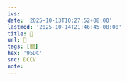 ```yaml
---
ivs:
date: '2025-10-13T10:27:52+08:00'
lastmod: '2025-10-14T21:46:45-08:00'
title: 􂌍
url: 􂌍
tags: [關]
hex: '95DC'
src: DCCV
note:
---
```

